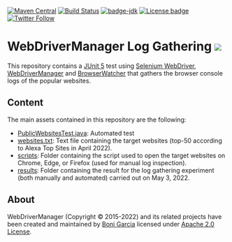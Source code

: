 [![Maven Central](https://img.shields.io/maven-central/v/io.github.bonigarcia/webdrivermanager.svg)](https://search.maven.org/#search%7Cga%7C1%7Cg%3Aio.github.bonigarcia%20a%3Awebdrivermanager)
[![Build Status](https://github.com/bonigarcia/webdrivermanager-log-gathering/workflows/build/badge.svg)](https://github.com/bonigarcia/webdrivermanager-log-gathering/actions)
[![badge-jdk](https://img.shields.io/badge/jdk-11-green.svg)](https://www.oracle.com/java/technologies/downloads/)
[![License badge](https://img.shields.io/badge/license-Apache2-green.svg)](https://www.apache.org/licenses/LICENSE-2.0)
[![Twitter Follow](https://img.shields.io/twitter/follow/boni_gg.svg?style=social)](https://twitter.com/boni_gg)

# WebDriverManager Log Gathering [![][Logo]][GitHub Repository]

This repository contains a [JUnit 5] test using [Selenium WebDriver], [WebDriverManager] and [BrowserWatcher] that gathers the browser console logs of the popular websites.

## Content

The main assets contained in this repository are the following:

- [PublicWebsitesTest.java](https://github.com/bonigarcia/webdrivermanager-log-gathering/blob/main/src/test/java/io/github/bonigarcia/wdm/test/PublicWebsitesTest.java): Automated test
- [websites.txt](https://github.com/bonigarcia/webdrivermanager-log-gathering/blob/main/src/test/resources/websites.txt): Text file containing the target websites (top-50 according to Alexa Top Sites in April 2022).
- [scripts](https://github.com/bonigarcia/webdrivermanager-log-gathering/tree/main/scripts): Folder containing the script used to open the target websites on Chrome, Edge, or Firefox (used for manual log inspection).
- [results](https://github.com/bonigarcia/webdrivermanager-log-gathering/tree/main/results): Folder containing the result for the log gathering experiment (both manually and automated) carried out on May 3, 2022.

## About

WebDriverManager (Copyright &copy; 2015-2022) and its related projects have been created and maintained by [Boni Garcia] licensed under [Apache 2.0 License].

[Apache 2.0 License]: https://www.apache.org/licenses/LICENSE-2.0
[Boni Garcia]: https://bonigarcia.dev/
[JUnit 5]: https://junit.org/junit5/docs/current/user-guide/
[Selenium WebDriver]: https://www.selenium.dev/documentation/webdriver/
[WebDriverManager]:https://bonigarcia.dev/webdrivermanager/
[Logo]: https://bonigarcia.github.io/img/webdrivermanager.png
[GitHub Repository]: https://github.com/bonigarcia/webdrivermanager-log-gathering
[BrowserWatcher]: https://bonigarcia.dev/browserwatcher/
[Alexa Top Sites]: https://www.alexa.com/topsites
